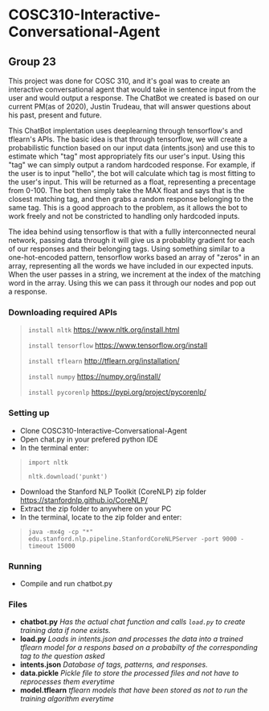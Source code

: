 # COSC310-Interactive-Conversational-Agent
## Group 23

This project was done for COSC 310, and it's goal was to create an interactive conversational agent that would take in sentence input from the user and would output a response. The ChatBot we created is based on our current PM(as of 2020), Justin Trudeau, that will answer questions about his past, present and future.

This ChatBot implentation uses deeplearning through tensorflow's and tflearn's APIs. The basic idea is that through tensorflow, we will create a probabilistic function based on our input data (intents.json) and use this to estimate which "tag" most appropriately fits our user's input. Using this "tag" we can simply output a random hardcoded response. For example, if the user is to input "hello", the bot will calculate which tag is most fitting to the user's input. This will be returned as a float, representing a precentage from 0-100. The bot then simply take the MAX float and says that is the closest matching tag, and then grabs a random response belonging to the same tag. This is a good approach to the problem, as it allows the bot to work freely and not be constricted to handling only hardcoded inputs. 

The idea behind using tensorflow is that with a fullly interconnected neural network, passing data through it will give us a probablity gradient for each of our responses and their belonging tags.  Using something similar to a one-hot-encoded pattern, tensorflow works based an array of "zeros" in an array, representing all the words we have included in our expected inputs. When the user passes in a string, we increment at the index of the matching word in the array. Using this we can pass it through our nodes and pop out a response. 

### Downloading required APIs
> ```install nltk```  https://www.nltk.org/install.html
>
> ```install tensorflow``` https://www.tensorflow.org/install
>
> ```install tflearn``` http://tflearn.org/installation/
>
> ```install numpy``` https://numpy.org/install/
>
> ```install pycorenlp``` https://pypi.org/project/pycorenlp/
>

### Setting up
* Clone COSC310-Interactive-Conversational-Agent
* Open chat.py in your prefered python IDE
* In the terminal enter:
> ```import nltk```
> 
> ```nltk.download('punkt')```
* Download the Stanford NLP Toolkit (CoreNLP) zip folder https://stanfordnlp.github.io/CoreNLP/
* Extract the zip folder to anywhere on your PC
* In the terminal, locate to the zip folder and enter:
> ```java -mx4g -cp "*" edu.stanford.nlp.pipeline.StanfordCoreNLPServer -port 9000 -timeout 15000```

### Running
* Compile and run chatbot.py


### Files
* **chatbot.py** *Has the actual chat function and calls ```load.py``` to create training data if none exists.*
* **load.py** *Loads in intents.json and processes the data into a trained tflearn model for a respons based on a probabilty of the corresponding tag to the question asked*
* **intents.json** *Database of tags, patterns, and responses.*
* **data.pickle** *Pickle file to store the processed files and not have to reprocesses them everytime*
* **model.tflearn** *tflearn models that have been stored as not to run the training algorithm everytime*
